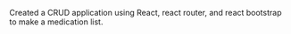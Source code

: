 Created a CRUD application using React, react router, and react bootstrap to make a medication list.
